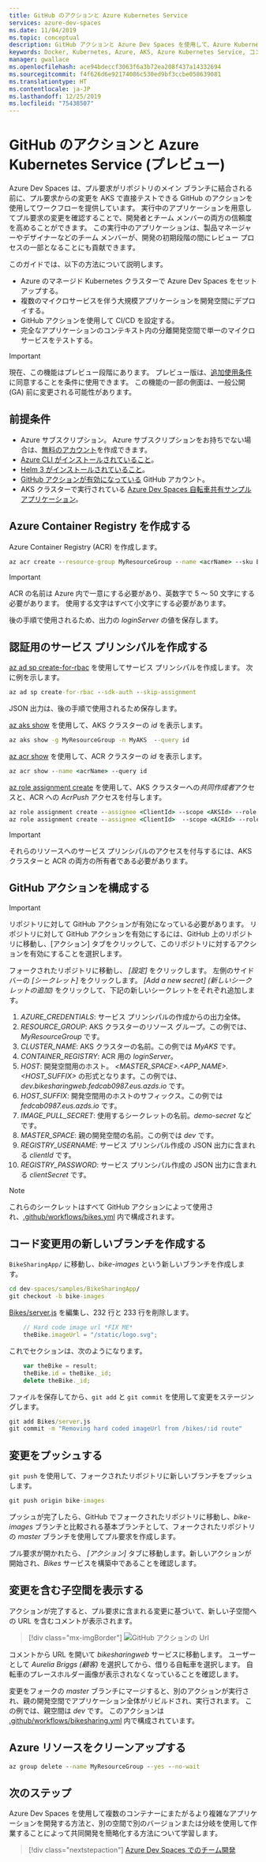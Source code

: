 ```yaml
---
title: GitHub のアクションと Azure Kubernetes Service
services: azure-dev-spaces
ms.date: 11/04/2019
ms.topic: conceptual
description: GitHub アクションと Azure Dev Spaces を使用して、Azure Kubernetes Service で直接プル要求からの変更を確認およびテストする
keywords: Docker, Kubernetes, Azure, AKS, Azure Kubernetes Service, コンテナー, GitHub アクション, Helm, サービス メッシュ, サービス メッシュのルーティング, kubectl, k8s
manager: gwallace
ms.openlocfilehash: ace94bdeccf3063f6a3b72ea208f437a14332694
ms.sourcegitcommit: f4f626d6e92174086c530ed9bf3ccbe058639081
ms.translationtype: HT
ms.contentlocale: ja-JP
ms.lasthandoff: 12/25/2019
ms.locfileid: "75438507"
---
```

# <a name="github-actions--azure-kubernetes-service-preview"></a>GitHub のアクションと Azure Kubernetes Service (プレビュー)

Azure Dev Spaces は、プル要求がリポジトリのメイン ブランチに結合される前に、プル要求からの変更を AKS で直接テストできる GitHub のアクションを使用してワークフローを提供しています。 実行中のアプリケーションを用意してプル要求の変更を確認することで、開発者とチーム メンバーの両方の信頼度を高めることができます。 この実行中のアプリケーションは、製品マネージャーやデザイナーなどのチーム メンバーが、開発の初期段階の間にレビュー プロセスの一部となることにも貢献できます。

このガイドでは、以下の方法について説明します。

* Azure のマネージド Kubernetes クラスターで Azure Dev Spaces をセットアップする。
* 複数のマイクロサービスを伴う大規模アプリケーションを開発空間にデプロイする。
* GitHub アクションを使用して CI/CD を設定する。
* 完全なアプリケーションのコンテキスト内の分離開発空間で単一のマイクロサービスをテストする。

> [!IMPORTANT]
> 現在、この機能はプレビュー段階にあります。 プレビュー版は、[追加使用条件](https://azure.microsoft.com/support/legal/preview-supplemental-terms/)に同意することを条件に使用できます。 この機能の一部の側面は、一般公開 (GA) 前に変更される可能性があります。

## <a name="prerequisites"></a>前提条件

* Azure サブスクリプション。 Azure サブスクリプションをお持ちでない場合は、[無料のアカウント](https://azure.microsoft.com/free)を作成できます。
* [Azure CLI がインストールされていること][azure-cli-installed]。
* [Helm 3 がインストールされていること][helm-installed]。
* [GitHub アクションが有効になっている][github-actions-beta-signup] GitHub アカウント。
* AKS クラスターで実行されている [Azure Dev Spaces 自転車共有サンプル アプリケーション](https://github.com/Azure/dev-spaces/tree/master/samples/BikeSharingApp/README.md)。

## <a name="create-an-azure-container-registry"></a>Azure Container Registry を作成する

Azure Container Registry (ACR) を作成します。

```cmd
az acr create --resource-group MyResourceGroup --name <acrName> --sku Basic
```

> [!IMPORTANT]
> ACR の名前は Azure 内で一意にする必要があり、英数字で 5 ～ 50 文字にする必要があります。 使用する文字はすべて小文字にする必要があります。

後の手順で使用されるため、出力の *loginServer* の値を保存します。

## <a name="create-a-service-principal-for-authentication"></a>認証用のサービス プリンシパルを作成する

[az ad sp create-for-rbac][az-ad-sp-create-for-rbac] を使用してサービス プリンシパルを作成します。 次に例を示します。

```cmd
az ad sp create-for-rbac --sdk-auth --skip-assignment
```

JSON 出力は、後の手順で使用されるため保存します。


[az aks show][az-aks-show] を使用して、AKS クラスターの *id* を表示します。

```cmd
az aks show -g MyResourceGroup -n MyAKS  --query id
```

[az acr show][az-acr-show] を使用して、ACR クラスターの *id* を表示します。

```cmd
az acr show --name <acrName> --query id
```

[az role assignment create][az-role-assignment-create] を使用して、AKS クラスターへの*共同作成者*アクセスと、ACR への *AcrPush* アクセスを付与します。

```cmd
az role assignment create --assignee <ClientId> --scope <AKSId> --role Contributor
az role assignment create --assignee <ClientId>  --scope <ACRId> --role AcrPush
```

> [!IMPORTANT]
> それらのリソースへのサービス プリンシパルのアクセスを付与するには、AKS クラスターと ACR の両方の所有者である必要があります。

## <a name="configure-your-github-action"></a>GitHub アクションを構成する

> [!IMPORTANT]
> リポジトリに対して GitHub アクションが有効になっている必要があります。 リポジトリに対して GitHub アクションを有効にするには、GitHub 上のリポジトリに移動し、[アクション] タブをクリックして、このリポジトリに対するアクションを有効にすることを選択します。

フォークされたリポジトリに移動し、 *[設定]* をクリックします。 左側のサイドバーの *[シークレット]* をクリックします。 *[Add a new secret] (新しいシークレットの追加)* をクリックして、下記の新しいシークレットをそれぞれ追加します。

1. *AZURE_CREDENTIALS*: サービス プリンシパルの作成からの出力全体。
1. *RESOURCE_GROUP*: AKS クラスターのリソース グループ。この例では、*MyResourceGroup* です。
1. *CLUSTER_NAME*: AKS クラスターの名前。この例では *MyAKS* です。
1. *CONTAINER_REGISTRY*: ACR 用の *loginServer*。
1. *HOST*: 開発空間用のホスト。 *<MASTER_SPACE>.<APP_NAME>.<HOST_SUFFIX>* の形式となります。この例では、*dev.bikesharingweb.fedcab0987.eus.azds.io* です。
1. *HOST_SUFFIX*: 開発空間用のホストのサフィックス。この例では *fedcab0987.eus.azds.io* です。
1. *IMAGE_PULL_SECRET*: 使用するシークレットの名前。*demo-secret* などです。
1. *MASTER_SPACE*: 親の開発空間の名前。この例では *dev* です。
1. *REGISTRY_USERNAME*: サービス プリンシパル作成の JSON 出力に含まれる *clientId* です。
1. *REGISTRY_PASSWORD*: サービス プリンシパル作成の JSON 出力に含まれる *clientSecret* です。

> [!NOTE]
> これらのシークレットはすべて GitHub アクションによって使用され、[.github/workflows/bikes.yml][github-action-yaml] 内で構成されます。

## <a name="create-a-new-branch-for-code-changes"></a>コード変更用の新しいブランチを作成する

`BikeSharingApp/` に移動し、*bike-images* という新しいブランチを作成します。

```cmd
cd dev-spaces/samples/BikeSharingApp/
git checkout -b bike-images
```

[Bikes/server.js][bikes-server-js] を編集し、232 行と 233 行を削除します。

```javascript
    // Hard code image url *FIX ME*
    theBike.imageUrl = "/static/logo.svg";
```

これでセクションは、次のようになります。

```javascript
    var theBike = result;
    theBike.id = theBike._id;
    delete theBike._id;
```

ファイルを保存してから、`git add` と `git commit` を使用して変更をステージングします。

```cmd
git add Bikes/server.js 
git commit -m "Removing hard coded imageUrl from /bikes/:id route"
```

## <a name="push-your-changes"></a>変更をプッシュする

`git push` を使用して、フォークされたリポジトリに新しいブランチをプッシュします。

```cmd
git push origin bike-images
```

プッシュが完了したら、GitHub でフォークされたリポジトリに移動し、*bike-images* ブランチと比較される基本ブランチとして、フォークされたリポジトリの *master* ブランチを使用してプル要求を作成します。

プル要求が開かれたら、 *[アクション]* タブに移動します。新しいアクションが開始され、*Bikes* サービスを構築中であることを確認します。

## <a name="view-the-child-space-with-your-changes"></a>変更を含む子空間を表示する

アクションが完了すると、プル要求に含まれる変更に基づいて、新しい子空間への URL を含むコメントが表示されます。

> [!div class="mx-imgBorder"]
> ![GitHub アクションの Url](../media/github-actions/github-action-url.png)

コメントから URL を開いて *bikesharingweb* サービスに移動します。 ユーザーとして *Aurelia Briggs (顧客)* を選択してから、借りる自転車を選択します。 自転車のプレースホルダー画像が表示されなくなっていることを確認します。

変更をフォークの *master* ブランチにマージすると、別のアクションが実行され、親の開発空間でアプリケーション全体がリビルドされ、実行されます。 この例では、親空間は *dev* です。 このアクションは [.github/workflows/bikesharing.yml][github-action-bikesharing-yaml] 内で構成されています。

## <a name="clean-up-your-azure-resources"></a>Azure リソースをクリーンアップする

```cmd
az group delete --name MyResourceGroup --yes --no-wait
```

## <a name="next-steps"></a>次のステップ

Azure Dev Spaces を使用して複数のコンテナーにまたがるより複雑なアプリケーションを開発する方法と、別の空間で別のバージョンまたは分岐を使用して作業することによって共同開発を簡略化する方法について学習します。

> [!div class="nextstepaction"]
> [Azure Dev Spaces でのチーム開発][team-quickstart]

[azure-cli-installed]: /cli/azure/install-azure-cli?view=azure-cli-latest
[az-ad-sp-create-for-rbac]: /cli/azure/ad/sp#az-ad-sp-create-for-rbac
[az-acr-show]: /cli/azure/acr#az-acr-show
[az-aks-show]: /cli/azure/aks?view=azure-cli-latest#az-aks-show
[az-role-assignment-create]: /cli/azure/role/assignment#az-role-assignment-create
[bikes-server-js]: https://github.com/Azure/dev-spaces/blob/master/samples/BikeSharingApp/Bikes/server.js#L232-L233
[bike-sharing-gh]: https://github.com/Azure/dev-spaces/
[bike-sharing-values-yaml]: https://github.com/Azure/dev-spaces/blob/master/samples/BikeSharingApp/charts/values.yaml
[github-actions-beta-signup]: https://github.com/features/actions
[github-action-yaml]: https://github.com/Azure/dev-spaces/blob/master/.github/workflows/bikes.yml
[github-action-bikesharing-yaml]: https://github.com/Azure/dev-spaces/blob/master/.github/workflows/bikesharing.yml
[helm-installed]: https://helm.sh/docs/intro/install/
[supported-regions]: ../about.md#supported-regions-and-configurations
[sp-acr]: ../../container-registry/container-registry-auth-service-principal.md
[sp-aks]: ../../aks/kubernetes-service-principal.md
[team-quickstart]: ../quickstart-team-development.md
